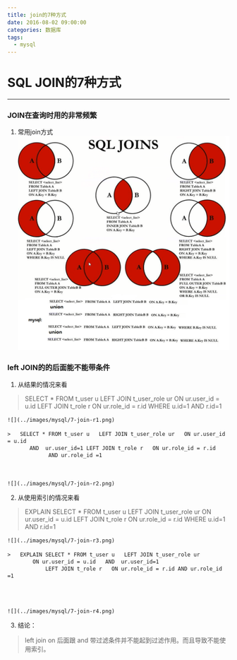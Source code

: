 ```yaml
---
title: join的7种方式
date: 2016-08-02 09:00:00
categories: 数据库
tags:
  - mysql
---
```


# SQL JOIN的7种方式
----------------

### JOIN在查询时用的非常频繁

1. 常用join方式 ![](../images/mysql/7-join.png)

### left JOIN的的后面能不能带条件

1. 从结果的情况来看

> SELECT * FROM t_user u LEFT JOIN t_user_role ur ON ur.user_id = u.id
> LEFT JOIN t_role r ON ur.role_id = r.id
> WHERE u.id=1 AND r.id=1

	![](../images/mysql/7-join-r1.png)	

	>	SELECT * FROM t_user u   LEFT JOIN t_user_role ur   ON ur.user_id = u.id
		   AND  ur.user_id=1 LEFT JOIN t_role r   ON ur.role_id = r.id
				 AND ur.role_id =1



	![](../images/mysql/7-join-r2.png)

2. 从使用索引的情况来看

> EXPLAIN SELECT * FROM t_user u LEFT JOIN t_user_role ur ON ur.user_id = u.id
> LEFT JOIN t_role r ON ur.role_id = r.id
> WHERE u.id=1 AND r.id=1

	![](../images/mysql/7-join-r3.png)	

	>	EXPLAIN SELECT * FROM t_user u   LEFT JOIN t_user_role ur   
	 		ON ur.user_id = u.id   AND  ur.user_id=1
				LEFT JOIN t_role r   ON ur.role_id = r.id AND ur.role_id =1




	![](../images/mysql/7-join-r4.png)

3. 结论：

> left join on 后面跟 and 带过滤条件并不能起到过滤作用。而且导致不能使用索引。

